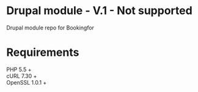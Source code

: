 # Drupal module - V.1 - Not supported
Drupal module repo for Bookingfor<br/>

# Requirements
PHP 5.5 +<br/>
cURL 7.30 +<br/>
OpenSSL 1.0.1 +
